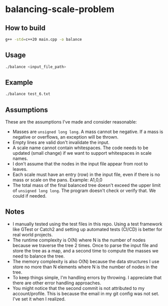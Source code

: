 # balancing-scale-problem

## How to build
```bash
g++ -std=c++20 main.cpp -o balance
```

## Usage
```bash
./balance <input_file_path>
```

## Example
```bash
./balance test_6.txt
```

## Assumptions
These are the assumptions I've made and consider reasonable:
- Masses are `unsigned long long`. A mass cannot be negative. If a mass is negative or overflows, an exception will be thrown.
- Empty lines are valid don't invalidate the input.
- A scale name cannot contain whitespaces. The code needs to be updated (small change) if we want to support whitespaces in scale names.
- I don't assume that the nodes in the input file appear from root to leaves.
- Each scale must have an entry (row) in the input file, even if there is no mass or scale on the pans. Example: A1,0,0
- The total mass of the final balanced tree doesn't exceed the upper limit of `unsigned long long`. The program doesn't check or verify that. We could if needed.

## Notes
- I manually tested using the test files in this repo. Using a test framework like GTest or Catch2 and setting up automated tests (CI/CD) is better for real world projects. 
- The runtime complexity is O(N) where N is the number of nodes because we traverse the tree 2 times. Once to parse the input file and store the tree as a map, and a second time to compute the masses we need to balance the tree.
- The memory complexity is also O(N) because the data structures I use store no more than N elements where N is the number of nodes in the tree.
- To keep things simple, I'm handling errors by throwing. I appreciate that there are other error handling approaches.
- You might notice that the second commit is not attributed to my account/profile. This is because the email in my git config was not set. I've set it when I realized.   
